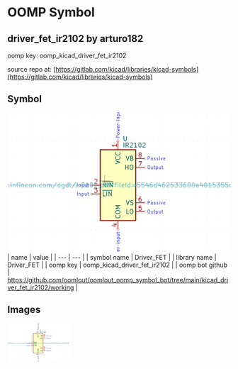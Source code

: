 # OOMP Symbol  
## driver_fet_ir2102  by arturo182  
  
oomp key: oomp_kicad_driver_fet_ir2102  
  
source repo at: [https://gitlab.com/kicad/libraries/kicad-symbols](https://gitlab.com/kicad/libraries/kicad-symbols)  
## Symbol  
  
[![working.png](working_600.png)](working.png)  
| name | value | 
| --- | --- | 
| symbol name | Driver_FET | 
| library name | Driver_FET | 
| oomp key | oomp_kicad_driver_fet_ir2102 | 
| oomp bot github | https://github.com/oomlout/oomlout_oomp_symbol_bot/tree/main/kicad_driver_fet_ir2102/working | 
## Images  
  
[![working.png](working_140.png)](working.png)  
